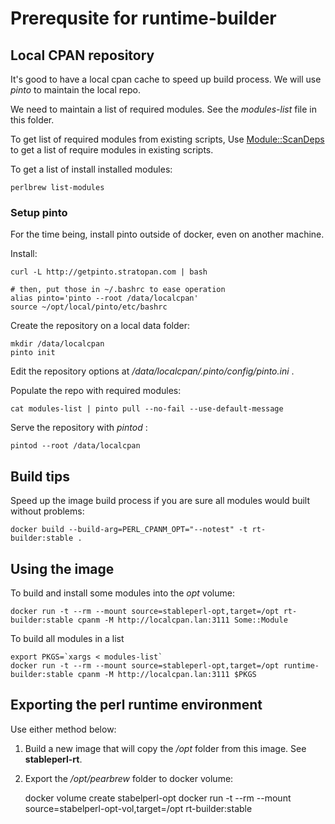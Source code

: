 # Prerequsite for runtime-builder

## Local CPAN repository

It's good to have a local cpan cache to speed up build process. We will use _pinto_ to maintain the local repo.

We need to maintain a list of required modules. See the _modules-list_ file in this folder.

To get list of required modules from existing scripts, Use [Module::ScanDeps](https://metacpan.org/pod/Module::ScanDeps) to get a list of require modules in existing scripts.


To get a list of install installed modules:

    perlbrew list-modules


### Setup pinto

For the time being, install pinto outside of docker, even on another machine.

Install:

    curl -L http://getpinto.stratopan.com | bash

    # then, put those in ~/.bashrc to ease operation
    alias pinto='pinto --root /data/localcpan'
    source ~/opt/local/pinto/etc/bashrc

Create the repository on a local data folder:

    mkdir /data/localcpan
    pinto init

Edit the repository options at */data/localcpan/.pinto/config/pinto.ini* .

Populate the repo with required modules:

    cat modules-list | pinto pull --no-fail --use-default-message

Serve the repository with _pintod_ :

    pintod --root /data/localcpan


## Build tips

Speed up the image build process if you are sure all modules would built without problems:

    docker build --build-arg=PERL_CPANM_OPT="--notest" -t rt-builder:stable .


## Using the image

To build and install some modules into the _opt_ volume:

    docker run -t --rm --mount source=stableperl-opt,target=/opt rt-builder:stable cpanm -M http://localcpan.lan:3111 Some::Module

To build all modules in a list

    export PKGS=`xargs < modules-list`
    docker run -t --rm --mount source=stableperl-opt,target=/opt runtime-builder:stable cpanm -M http://localcpan.lan:3111 $PKGS


## Exporting the perl runtime environment

Use either method below:

1. Build a new image that will copy the _/opt_ folder from this image. See **stableperl-rt**.

2. Export the _/opt/pearbrew_ folder to docker volume:

    docker volume create stabelperl-opt
    docker run -t --rm --mount source=stabelperl-opt-vol,target=/opt rt-builder:stable
